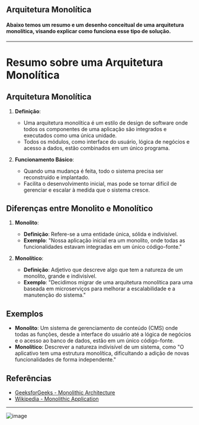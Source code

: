 ## Arquitetura Monolítica

#### Abaixo temos um resumo e um desenho conceitual de uma arquitetura monolítica, visando explicar como funciona esse tipo de solução.

---

# Resumo sobre uma Arquitetura Monolítica

## Arquitetura Monolítica

1. **Definição**:
   - Uma arquitetura monolítica é um estilo de design de software onde todos os componentes de uma aplicação são integrados e executados como uma única unidade.
   - Todos os módulos, como interface do usuário, lógica de negócios e acesso a dados, estão combinados em um único programa.

2. **Funcionamento Básico**:
   - Quando uma mudança é feita, todo o sistema precisa ser reconstruído e implantado.
   - Facilita o desenvolvimento inicial, mas pode se tornar difícil de gerenciar e escalar à medida que o sistema cresce.

## Diferenças entre Monolito e Monolítico

1. **Monolito**:
   - **Definição**: Refere-se a uma entidade única, sólida e indivisível.
   - **Exemplo**: "Nossa aplicação inicial era um monolito, onde todas as funcionalidades estavam integradas em um único código-fonte."

2. **Monolítico**:
   - **Definição**: Adjetivo que descreve algo que tem a natureza de um monolito, grande e indivisível.
   - **Exemplo**: "Decidimos migrar de uma arquitetura monolítica para uma baseada em microserviços para melhorar a escalabilidade e a manutenção do sistema."

## Exemplos

- **Monolito**: Um sistema de gerenciamento de conteúdo (CMS) onde todas as funções, desde a interface do usuário até a lógica de negócios e o acesso ao banco de dados, estão em um único código-fonte.
- **Monolítico**: Descrever a natureza indivisível de um sistema, como "O aplicativo tem uma estrutura monolítica, dificultando a adição de novas funcionalidades de forma independente."

## Referências

- [GeeksforGeeks - Monolithic Architecture](https://www.geeksforgeeks.org/monolithic-architecture/)
- [Wikipedia - Monolithic Application](https://en.wikipedia.org/wiki/Monolithic_application)

---

![image](https://github.com/user-attachments/assets/d5f77299-6d3e-4338-9879-59d83c5d1ecf)

